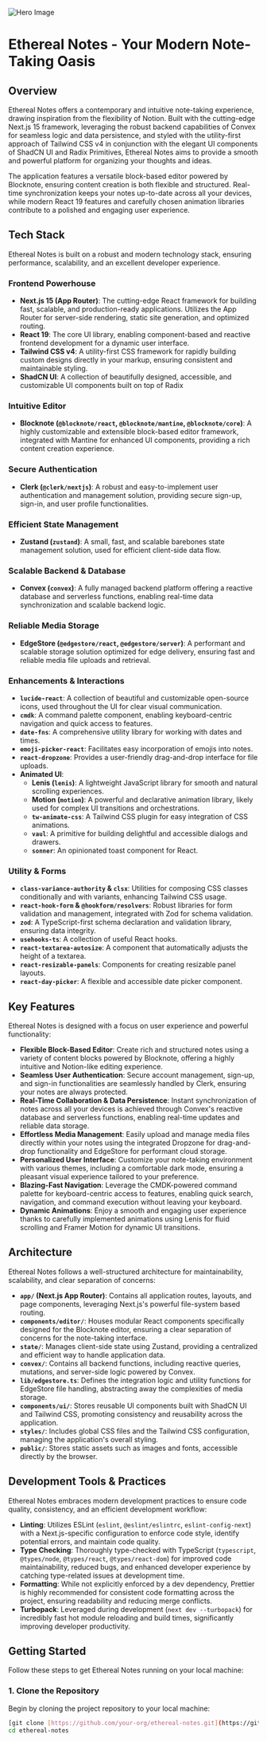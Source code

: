 ![Hero Image](./public/assets/images/marketing/hero.png)

# Ethereal Notes - Your Modern Note-Taking Oasis

## Overview

Ethereal Notes offers a contemporary and intuitive note-taking experience, drawing inspiration from the flexibility of Notion. Built with the cutting-edge Next.js 15 framework, leveraging the robust backend capabilities of Convex for seamless logic and data persistence, and styled with the utility-first approach of Tailwind CSS v4 in conjunction with the elegant UI components of ShadCN UI and Radix Primitives, Ethereal Notes aims to provide a smooth and powerful platform for organizing your thoughts and ideas.

The application features a versatile block-based editor powered by Blocknote, ensuring content creation is both flexible and structured. Real-time synchronization keeps your notes up-to-date across all your devices, while modern React 19 features and carefully chosen animation libraries contribute to a polished and engaging user experience.

## Tech Stack

Ethereal Notes is built on a robust and modern technology stack, ensuring performance, scalability, and an excellent developer experience.

### Frontend Powerhouse
-   **Next.js 15 (App Router)**: The cutting-edge React framework for building fast, scalable, and production-ready applications. Utilizes the App Router for server-side rendering, static site generation, and optimized routing.
-   **React 19**: The core UI library, enabling component-based and reactive frontend development for a dynamic user interface.
-   **Tailwind CSS v4**: A utility-first CSS framework for rapidly building custom designs directly in your markup, ensuring consistent and maintainable styling.
-   **ShadCN UI**: A collection of beautifully designed, accessible, and customizable UI components built on top of Radix 

### Intuitive Editor
-   **Blocknote (`@blocknote/react`, `@blocknote/mantine`, `@blocknote/core`)**: A highly customizable and extensible block-based editor framework, integrated with Mantine for enhanced UI components, providing a rich content creation experience.

### Secure Authentication
-   **Clerk (`@clerk/nextjs`)**: A robust and easy-to-implement user authentication and management solution, providing secure sign-up, sign-in, and user profile functionalities.

### Efficient State Management
-   **Zustand (`zustand`)**: A small, fast, and scalable barebones state management solution, used for efficient client-side data flow.

### Scalable Backend & Database
-   **Convex (`convex`)**: A fully managed backend platform offering a reactive database and serverless functions, enabling real-time data synchronization and scalable backend logic.

### Reliable Media Storage
-   **EdgeStore (`@edgestore/react`, `@edgestore/server`)**: A performant and scalable storage solution optimized for edge delivery, ensuring fast and reliable media file uploads and retrieval.

### Enhancements & Interactions
-   **`lucide-react`**: A collection of beautiful and customizable open-source icons, used throughout the UI for clear visual communication.
-   **`cmdk`**: A command palette component, enabling keyboard-centric navigation and quick access to features.
-   **`date-fns`**: A comprehensive utility library for working with dates and times.
-   **`emoji-picker-react`**: Facilitates easy incorporation of emojis into notes.
-   **`react-dropzone`**: Provides a user-friendly drag-and-drop interface for file uploads.
-   **Animated UI**:
    -   **Lenis (`lenis`)**: A lightweight JavaScript library for smooth and natural scrolling experiences.
    -   **Motion (`motion`)**: A powerful and declarative animation library, likely used for complex UI transitions and orchestrations.
    -   **`tw-animate-css`**: A Tailwind CSS plugin for easy integration of CSS animations.
    -   **`vaul`**: A primitive for building delightful and accessible dialogs and drawers.
    -   **`sonner`**: An opinionated toast component for React.

### Utility & Forms
-   **`class-variance-authority` & `clsx`**: Utilities for composing CSS classes conditionally and with variants, enhancing Tailwind CSS usage.
-   **`react-hook-form` & `@hookform/resolvers`**: Robust libraries for form validation and management, integrated with Zod for schema validation.
-   **`zod`**: A TypeScript-first schema declaration and validation library, ensuring data integrity.
-   **`usehooks-ts`**: A collection of useful React hooks.
-   **`react-textarea-autosize`**: A component that automatically adjusts the height of a textarea.
-   **`react-resizable-panels`**: Components for creating resizable panel layouts.
-   **`react-day-picker`**: A flexible and accessible date picker component.

## Key Features

Ethereal Notes is designed with a focus on user experience and powerful functionality:

-   **Flexible Block-Based Editor**: Create rich and structured notes using a variety of content blocks powered by Blocknote, offering a highly intuitive and Notion-like editing experience.
-   **Seamless User Authentication**: Secure account management, sign-up, and sign-in functionalities are seamlessly handled by Clerk, ensuring your notes are always protected.
-   **Real-Time Collaboration & Data Persistence**: Instant synchronization of notes across all your devices is achieved through Convex's reactive database and serverless functions, enabling real-time updates and reliable data storage.
-   **Effortless Media Management**: Easily upload and manage media files directly within your notes using the integrated Dropzone for drag-and-drop functionality and EdgeStore for performant cloud storage.
-   **Personalized User Interface**: Customize your note-taking environment with various themes, including a comfortable dark mode, ensuring a pleasant visual experience tailored to your preference.
-   **Blazing-Fast Navigation**: Leverage the CMDK-powered command palette for keyboard-centric access to features, enabling quick search, navigation, and command execution without leaving your keyboard.
-   **Dynamic Animations**: Enjoy a smooth and engaging user experience thanks to carefully implemented animations using Lenis for fluid scrolling and Framer Motion for dynamic UI transitions.

## Architecture

Ethereal Notes follows a well-structured architecture for maintainability, scalability, and clear separation of concerns:

-   **`app/` (Next.js App Router)**: Contains all application routes, layouts, and page components, leveraging Next.js's powerful file-system based routing.
-   **`components/editor/`**: Houses modular React components specifically designed for the Blocknote editor, ensuring a clear separation of concerns for the note-taking interface.
-   **`state/`**: Manages client-side state using Zustand, providing a centralized and efficient way to handle application data.
-   **`convex/`**: Contains all backend functions, including reactive queries, mutations, and server-side logic powered by Convex.
-   **`lib/edgestore.ts`**: Defines the integration logic and utility functions for EdgeStore file handling, abstracting away the complexities of media storage.
-   **`components/ui/`**: Stores reusable UI components built with ShadCN UI and Tailwind CSS, promoting consistency and reusability across the application.
-   **`styles/`**: Includes global CSS files and the Tailwind CSS configuration, managing the application's overall styling.
-   **`public/`**: Stores static assets such as images and fonts, accessible directly by the browser.

## Development Tools & Practices

Ethereal Notes embraces modern development practices to ensure code quality, consistency, and an efficient development workflow:

-   **Linting**: Utilizes ESLint (`eslint`, `@eslint/eslintrc`, `eslint-config-next`) with a Next.js-specific configuration to enforce code style, identify potential errors, and maintain code quality.
-   **Type Checking**: Thoroughly type-checked with TypeScript (`typescript`, `@types/node`, `@types/react`, `@types/react-dom`) for improved code maintainability, reduced bugs, and enhanced developer experience by catching type-related issues at development time.
-   **Formatting**: While not explicitly enforced by a dev dependency, Prettier is highly recommended for consistent code formatting across the project, ensuring readability and reducing merge conflicts.
-   **Turbopack**: Leveraged during development (`next dev --turbopack`) for incredibly fast hot module reloading and build times, significantly improving developer productivity.

## Getting Started

Follow these steps to get Ethereal Notes running on your local machine:

### 1. Clone the Repository

Begin by cloning the project repository to your local machine:

```bash
[git clone [https://github.com/your-org/ethereal-notes.git](https://github.com/your-org/ethereal-notes.git)](https://github.com/Senzo-Zwelihle/ethereal-notes-application.git)
cd ethereal-notes